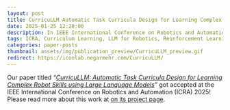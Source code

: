 ```yaml
---
layout: post
title: CurricuLLM Automatic Task Curricula Design for Learning Complex Robot Skills using Large Language Models
date: 2025-01-25 12:20:00
description: In IEEE International Conference on Robotics and Automation (ICRA), 2025
tags: ICRA, Curriculum Learning, LLM for Robotics, Reinforcement Learning, CurricuLLM
categories: paper-posts
thumbnail: assets/img/publication_preview/CurricuLLM_preview.gif
redirect: https://iconlab.negarmehr.com/CurricuLLM/
---
```


Our paper titled _“<a href="https://arxiv.org/abs/2409.18382">CurricuLLM: Automatic Task Curricula Design for Learning Complex Robot Skills using Large Language Models</a>”_ got accepted at the IEEE International Conference on Robotics and Automation (ICRA) 2025! Please read more about this work at <a href="https://iconlab.negarmehr.com/CurricuLLM/">on its project page</a>.